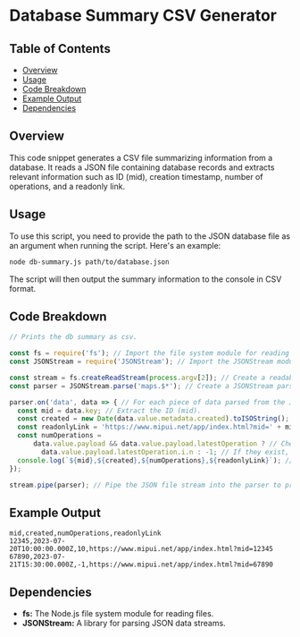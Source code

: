 # Database Summary CSV Generator

## Table of Contents

* [Overview](#overview)
* [Usage](#usage)
* [Code Breakdown](#code-breakdown)
* [Example Output](#example-output)
* [Dependencies](#dependencies)


## Overview

This code snippet generates a CSV file summarizing information from a database. It reads a JSON file containing database records and extracts relevant information such as ID (mid), creation timestamp, number of operations, and a readonly link. 

## Usage

To use this script, you need to provide the path to the JSON database file as an argument when running the script. Here's an example:

```bash
node db-summary.js path/to/database.json
```

The script will then output the summary information to the console in CSV format.

## Code Breakdown

```javascript
// Prints the db summary as csv.

const fs = require('fs'); // Import the file system module for reading the JSON file. 
const JSONStream = require('JSONStream'); // Import the JSONStream module for parsing the JSON file.

const stream = fs.createReadStream(process.argv[2]); // Create a readable stream from the JSON file provided as command line argument.
const parser = JSONStream.parse('maps.$*'); // Create a JSONStream parser to extract data from the 'maps' property of the JSON.

parser.on('data', data => { // For each piece of data parsed from the JSON:
  const mid = data.key; // Extract the ID (mid).
  const created = new Date(data.value.metadata.created).toISOString(); // Extract the creation timestamp in ISO format.
  const readonlyLink = 'https://www.mipui.net/app/index.html?mid=' + mid; // Construct the readonly link using the ID.
  const numOperations = 
      data.value.payload && data.value.payload.latestOperation ? // Check if payload and latestOperation exist
        data.value.payload.latestOperation.i.n : -1; // If they exist, extract the number of operations, otherwise set to -1.
  console.log(`${mid},${created},${numOperations},${readonlyLink}`); // Log the extracted information as a CSV row to the console.
});

stream.pipe(parser); // Pipe the JSON file stream into the parser to process the data.
```

## Example Output

```csv
mid,created,numOperations,readonlyLink
12345,2023-07-20T10:00:00.000Z,10,https://www.mipui.net/app/index.html?mid=12345
67890,2023-07-21T15:30:00.000Z,-1,https://www.mipui.net/app/index.html?mid=67890
```

## Dependencies

* **fs:** The Node.js file system module for reading files.
* **JSONStream:** A library for parsing JSON data streams. 
